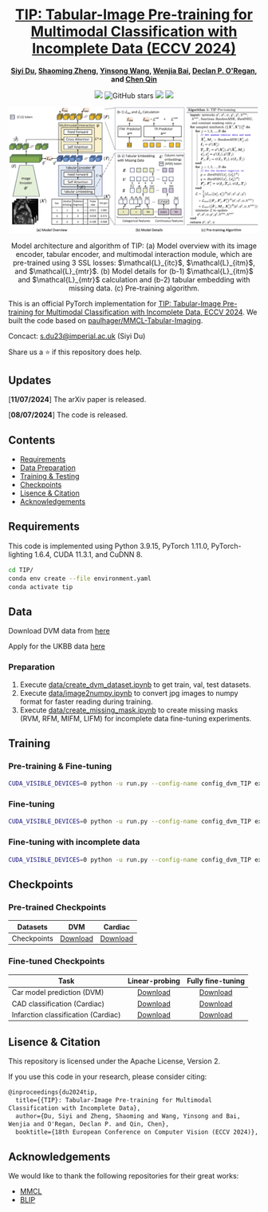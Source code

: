<div align="center">

<h1><a href="https://arxiv.org/abs/2407.07582">TIP: Tabular-Image Pre-training for Multimodal Classification with Incomplete Data (ECCV 2024)</a></h1>

**[Siyi Du](https://scholar.google.com.hk/citations?user=wZ4M4ecAAAAJ&hl=en&oi=ao), [Shaoming Zheng](https://scholar.google.com/citations?user=84zgYXEAAAAJ&hl=en&oi=ao),
[Yinsong Wang](https://orcid.org/0009-0008-7288-4227), [Wenjia Bai](https://scholar.google.com/citations?view_op=list_works&hl=en&hl=en&user=IA1QFM4AAAAJ&sortby=pubdate), [Declan P. O'Regan](https://scholar.google.com/citations?user=85u-LbAAAAAJ&hl=en&oi=ao), and [Chen Qin](https://scholar.google.com/citations?view_op=list_works&hl=en&hl=en&user=mTWrOqHOqjoC&pagesize=80&sortby=pubdate)** 

![](https://komarev.com/ghpvc/?username=siyi-windTIP&label=visitors)
![GitHub stars](https://badgen.net/github/stars/siyi-wind/TIP)
[![](https://img.shields.io/badge/license-Apache--2.0-blue)](#License)
[![](https://img.shields.io/badge/arXiv-2407.07582-b31b1b.svg)](https://arxiv.org/abs/2407.07582)

</div>

![TIP](./Images/model.jpg)
<p align="center">Model architecture and algorithm of TIP: (a) Model overview with its image encoder, tabular encoder, and multimodal interaction module, which are pre-trained using 3 SSL losses: $\mathcal{L}_{itc}$, $\mathcal{L}_{itm}$, and $\mathcal{L}_{mtr}$. (b) Model details for (b-1) $\mathcal{L}_{itm}$ and $\mathcal{L}_{mtr}$ calculation and (b-2) tabular embedding with missing data. (c) Pre-training algorithm.</p>

This is an official PyTorch implementation for [TIP: Tabular-Image Pre-training for Multimodal Classification with Incomplete Data, ECCV 2024][1]. We built the code based on [paulhager/MMCL-Tabular-Imaging](https://github.com/paulhager/MMCL-Tabular-Imaging). 

Concact: s.du23@imperial.ac.uk (Siyi Du)

Share us a :star: if this repository does help. 

## Updates
[**11/07/2024**] The arXiv paper is released. 

[**08/07/2024**] The code is released.

## Contents
- [Requirements](#requirements)
- [Data Preparation](#data-preparation)
- [Training & Testing](#training--testing)
- [Checkpoints](#checkpoints)
- [Lisence & Citation](#lisence--citation)
- [Acknowledgements](#acknowledgements)

## Requirements
This code is implemented using Python 3.9.15, PyTorch 1.11.0, PyTorch-lighting 1.6.4, CUDA 11.3.1, and CuDNN 8.

```sh
cd TIP/
conda env create --file environment.yaml
conda activate tip
```

## Data
Download DVM data from [here][2]

Apply for the UKBB data [here][3]

### Preparation
1. Execute [data/create_dvm_dataset.ipynb](./data/create_dvm_dataset.ipynb) to get train, val, test datasets.
2. Execute [data/image2numpy.ipynb](./data/image2numpy.py) to convert jpg images to numpy format for faster reading during training. 
3. Execute [data/create_missing_mask.ipynb](./data/create_missing_mask.ipynb) to create missing masks (RVM, RFM, MIFM, LIFM) for incomplete data fine-tuning experiments.

## Training

### Pre-training & Fine-tuning
```sh
CUDA_VISIBLE_DEVICES=0 python -u run.py --config-name config_dvm_TIP exp_name=pretrain
```

### Fine-tuning
```sh
CUDA_VISIBLE_DEVICES=0 python -u run.py --config-name config_dvm_TIP exp_name=finetune pretrain=False evaluate=True checkpoint={YOUR_PRETRAINED_CKPT_PATH}
```

### Fine-tuning with incomplete data
```sh
CUDA_VISIBLE_DEVICES=0 python -u run.py --config-name config_dvm_TIP exp_name=missing pretrain=False evaluate=True checkpoint={YOUR_PRETRAINED_CKPT_PATH} missing_tabular=True missing_strategy=value missing_rate=0.3
```

## Checkpoints
### Pre-trained Checkpoints
Datasets | DVM | Cardiac 
--- | :---: | :---: 
Checkpoints | [Download](https://drive.google.com/file/d/1FPUfO-XNwlYb_YklIdi8vOHr5GjpcJvY/view?usp=sharing)| [Download](https://drive.google.com/file/d/1AKUq64WXn3j6-IhoUwarRuZ2PVDgNg_g/view?usp=sharing) 

### Fine-tuned Checkpoints

Task | Linear-probing | Fully fine-tuning 
--- | :---: | :---: 
Car model prediction (DVM) | [Download](https://drive.google.com/drive/folders/1trw5GJ9zUU_pMDyxQ86RMzFq-c3OTsfT?usp=sharing)| [Download](https://drive.google.com/drive/folders/1xvlwANfW3vCCQtOKJEgEKJirnXBJpaQM?usp=sharing) 
CAD classification (Cardiac) | [Download](https://drive.google.com/drive/folders/1ZcNgw3iqbCw6MCRsotQEAkQAaajCkIid?usp=sharing)| [Download](https://drive.google.com/drive/folders/1ZC7f_CsP_ycqxxb0119a_mynoU5tw8Zx?usp=sharing) 
Infarction classification (Cardiac) | [Download](https://drive.google.com/drive/folders/1z-f7rUr2DWkLgQNw9p5k0vnjafHAthLg?usp=sharing)| [Download](https://drive.google.com/drive/folders/1lv94dYWdfXKuCvsxHYEq6Jgv9-JPXmsb?usp=sharing) 

## Lisence & Citation
This repository is licensed under the Apache License, Version 2.

If you use this code in your research, please consider citing:

```text
@inproceedings{du2024tip,
  title={{TIP}: Tabular-Image Pre-training for Multimodal Classification with Incomplete Data},
  author={Du, Siyi and Zheng, Shaoming and Wang, Yinsong and Bai, Wenjia and O'Regan, Declan P. and Qin, Chen},
  booktitle={18th European Conference on Computer Vision (ECCV 2024)},
```

## Acknowledgements
We would like to thank the following repositories for their great works:
* [MMCL](https://github.com/paulhager/MMCL-Tabular-Imaging)
* [BLIP](https://github.com/salesforce/BLIP)


[1]: https://github.com/siyi-wind
[2]: https://deepvisualmarketing.github.io/
[3]: https://www.ukbiobank.ac.uk/enable-your-research/apply-for-access
